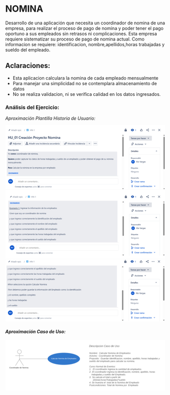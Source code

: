 # NOMINA
Desarrollo de una aplicación que necesita un coordinador de nomina de una empresa, para realizar el proceso de pago de nomina y poder tener el pago oportuno a sus empleados sin retrasos ni complicaciones. Esta empresa requiere sistematizar su proceso de pago de nomina actual. Como informacion se requiere: identificacion, nombre,apellidos,horas trabajadas y sueldo del empleado.

## Aclaraciones:

- Esta aplicacion calculara la nomina de cada empleado mensualmente
- Para manejar una simplicidad no se contemplara almacenamiento de datos
- No se realiza validacion, ni se verifica calidad en los datos ingresados.

### Análisis del Ejercicio:
_Aproximación Plantilla Historia de Usuario:_

![alt text](https://github.com/ktevla/ejercicio.github.io/blob/main/Historia_1.png)
![alt text](https://github.com/ktevla/ejercicio.github.io/blob/main/Historia_2.png)
![alt text](https://github.com/ktevla/ejercicio.github.io/blob/main/Historia_3.png)

#### _Aproximación Caso de Uso:_                                                            
                                                                                  
![alt text](https://github.com/ktevla/ejercicio.github.io/blob/main/Caso%20de%20uso%20(2).png)          
                                                                                  






